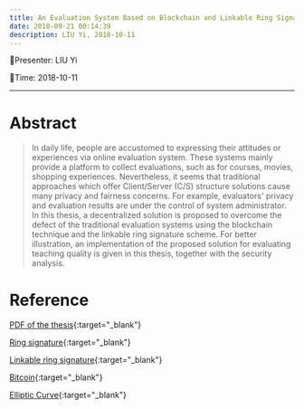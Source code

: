 ```yaml
---
title: An Evaluation System Based on Blockchain and Linkable Ring Signature
date: 2018-09-21 00:14:39
description: LIU Yi, 2018-10-11
---
```


<!-- more -->

:tada:Presenter: LIU Yi

:tada:Time: 2018-10-11

---
# Abstract
> In daily life, people are accustomed to expressing their attitudes or experiences via online evaluation system. These systems mainly provide a platform to collect evaluations, such as for courses, movies, shopping experiences. Nevertheless, it seems that traditional approaches which offer Client/Server (C/S) structure solutions cause many privacy and fairness concerns. For example, evaluators' privacy and evaluation results are under the control of system administrator. In this thesis, a decentralized solution is proposed to overcome the defect of the traditional evaluation systems using the blockchain technique and the linkable ring signature scheme. For better illustration, an implementation of the proposed solution for evaluating teaching quality is given in this thesis, together with the security analysis.   

# Reference 
[PDF of the thesis](https://imliuyi.com/ugthesis.pdf){:target="_blank"}

[Ring signature](https://link.springer.com/content/pdf/10.1007/3-540-45682-1_32.pdf){:target="_blank"}

[Linkable ring signature](https://pdfs.semanticscholar.org/1b0a/789633f94ec9c32ceeeea51afa2d2aff98c3.pdf){:target="_blank"}

[Bitcoin](https://zoo.cs.yale.edu/classes/cs426/2017/bib/bitcoin.pdf){:target="_blank"}

[Elliptic Curve](http://andrea.corbellini.name/2015/05/17/elliptic-curve-cryptography-a-gentle-introduction/){:target="_blank"}



